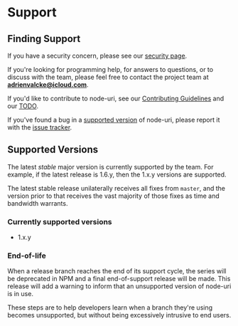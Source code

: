 # Support

## Finding Support
If you have a security concern,
please see our [security page](.github/SECURITY.md).

If you're looking for programming help,
for answers to questions,
or to discuss with the team,
please feel free to contact the project team at **adrienvalcke@icloud.com**.

If you'd like to contribute to node-uri,
see our [Contributing Guidelines](CONTRIBUTING.md)
and our [TODO](../TODO.md).

If you've found a bug in a [supported version](#supported-versions)
of node-uri, please report it with the
[issue tracker](https://github.com/adrienv1520/node-uri/issues).

## Supported Versions
The latest *stable* major version is currently supported by the team.
For example, if the latest release is 1.6.y, then the 1.x.y versions are supported.

The latest stable release unilaterally receives all fixes from `master`,
and the version prior to that receives the vast majority of those fixes
as time and bandwidth warrants.

### Currently supported versions

- 1.x.y

### End-of-life
When a release branch reaches the end of its support cycle, the series
will be deprecated in NPM and a final end-of-support release will be
made. This release will add a warning to inform that an unsupported
version of node-uri is in use.

These steps are to help developers learn when a branch they're
using becomes unsupported, but without being excessively intrusive
to end users.
